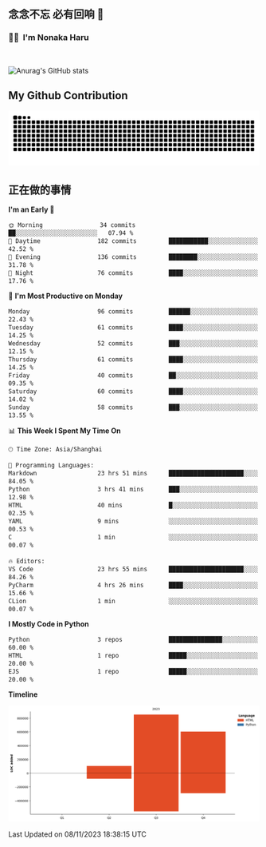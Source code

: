 ## 念念不忘 必有回响  👋
### 👨‍🔧&nbsp;&nbsp;I'm Nonaka Haru

<br>

![Anurag's GitHub stats](https://github-readme-stats.vercel.app/api?username=abinzzz&count_private=true&show_icons=true&theme=tokyonight)


## My Github Contribution
![](https://github.com/abinzzz/abinzzz/blob/output/github-contribution-grid-snake.svg)

## 正在做的事情

<!--START_SECTION:waka-->
**I'm an Early 🐤** 

```text
🌞 Morning                34 commits          ██░░░░░░░░░░░░░░░░░░░░░░░   07.94 % 
🌆 Daytime                182 commits         ███████████░░░░░░░░░░░░░░   42.52 % 
🌃 Evening                136 commits         ████████░░░░░░░░░░░░░░░░░   31.78 % 
🌙 Night                  76 commits          ████░░░░░░░░░░░░░░░░░░░░░   17.76 % 
```
📅 **I'm Most Productive on Monday** 

```text
Monday                   96 commits          ██████░░░░░░░░░░░░░░░░░░░   22.43 % 
Tuesday                  61 commits          ████░░░░░░░░░░░░░░░░░░░░░   14.25 % 
Wednesday                52 commits          ███░░░░░░░░░░░░░░░░░░░░░░   12.15 % 
Thursday                 61 commits          ████░░░░░░░░░░░░░░░░░░░░░   14.25 % 
Friday                   40 commits          ██░░░░░░░░░░░░░░░░░░░░░░░   09.35 % 
Saturday                 60 commits          ████░░░░░░░░░░░░░░░░░░░░░   14.02 % 
Sunday                   58 commits          ███░░░░░░░░░░░░░░░░░░░░░░   13.55 % 
```


📊 **This Week I Spent My Time On** 

```text
🕑︎ Time Zone: Asia/Shanghai

💬 Programming Languages: 
Markdown                 23 hrs 51 mins      █████████████████████░░░░   84.05 % 
Python                   3 hrs 41 mins       ███░░░░░░░░░░░░░░░░░░░░░░   12.98 % 
HTML                     40 mins             █░░░░░░░░░░░░░░░░░░░░░░░░   02.35 % 
YAML                     9 mins              ░░░░░░░░░░░░░░░░░░░░░░░░░   00.53 % 
C                        1 min               ░░░░░░░░░░░░░░░░░░░░░░░░░   00.07 % 

🔥 Editors: 
VS Code                  23 hrs 55 mins      █████████████████████░░░░   84.26 % 
PyCharm                  4 hrs 26 mins       ████░░░░░░░░░░░░░░░░░░░░░   15.66 % 
CLion                    1 min               ░░░░░░░░░░░░░░░░░░░░░░░░░   00.07 % 
```

**I Mostly Code in Python** 

```text
Python                   3 repos             ███████████████░░░░░░░░░░   60.00 % 
HTML                     1 repo              █████░░░░░░░░░░░░░░░░░░░░   20.00 % 
EJS                      1 repo              █████░░░░░░░░░░░░░░░░░░░░   20.00 % 
```



**Timeline**

![Lines of Code chart](https://raw.githubusercontent.com/abinzzz/abinzzz/main/assets/bar_graph.png)


 Last Updated on 08/11/2023 18:38:15 UTC
<!--END_SECTION:waka-->


